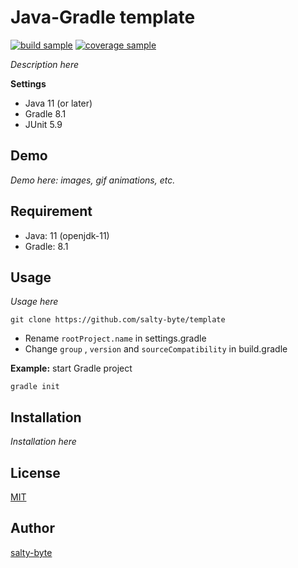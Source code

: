 # Java-Gradle template

[![build sample](https://img.shields.io/badge/build-passing-brightgreen)](https://shields.io/category/build)
[![coverage sample](https://img.shields.io/badge/coverage-100%25-brightgreen)](https://shields.io/category/coverage)

_Description here_

**Settings**

- Java 11 (or later)
- Gradle 8.1
- JUnit 5.9

## Demo

_Demo here: images, gif animations, etc._

## Requirement

- Java: 11 (openjdk-11)
- Gradle: 8.1

## Usage

_Usage here_

```shell
git clone https://github.com/salty-byte/template
```

- Rename `rootProject.name` in settings.gradle
- Change `group` , `version` and `sourceCompatibility` in build.gradle

**Example:** start Gradle project

```shell
gradle init
```

## Installation

_Installation here_

## License

[MIT](/LICENSE)

## Author

[salty-byte](https://github.com/salty-byte)
